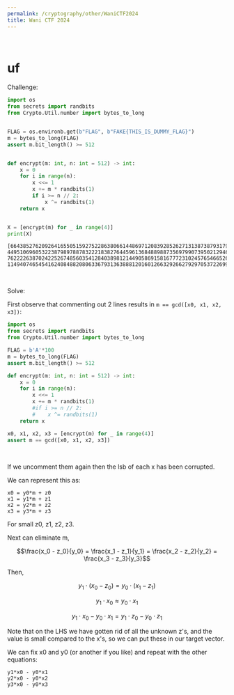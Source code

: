 ```yaml
---
permalink: /cryptography/other/WaniCTF2024
title: Wani CTF 2024
---
```



<br>


# uf

Challenge:

```python
import os
from secrets import randbits
from Crypto.Util.number import bytes_to_long


FLAG = os.environb.get(b"FLAG", b"FAKE{THIS_IS_DUMMY_FLAG}")
m = bytes_to_long(FLAG)
assert m.bit_length() >= 512


def encrypt(m: int, n: int = 512) -> int:
    x = 0
    for i in range(n):
        x <<= 1
        x += m * randbits(1)
        if i >= n // 2:
            x ^= randbits(1)
    return x


X = [encrypt(m) for _ in range(4)]
print(X)
```

```
[6643852762092641655051592752286380661448697120839285262713138738793179330857521051418707355387198243788554658967735136760757552410466512939791351078152197994352930016306075464400264019640466277732596022216246131141036813931972036259910390741311141390889450882074162723823607552591155184799627590418587536982033939537563823, 4495106960532238798978878322218382764459613684889887356979907395021294655849239390809608204284927849117763119933285899077777162943233437728643056322845118660545730870443735090094400144586494098834221418487123653668703665085461676013454922344247818407399456870636622800919629442727075235809213114639237367651539678560390951, 7622226387024225267485603541284038981214490586915816777231024576546652676746968149372915915975325662783469952634025859954515971134032563991925283958708572235632178937041656690377178266198211581176947491463237398083133658483056792368618417698027992083481412961301906342594056438180675328433412539805240307255787971167535638, 1149407465454162408488208063367931363888120160126632926627929705372269921465081968665764846439238807939361247987642326885758277171318666479752274577607727935160689442316433824450832192798328252739495913920016290902086534688608562545166349970831960156036289570935410160077618096614135121287858428753273136461851339553609896]
```

<br>

Solve:

First observe that commenting out 2 lines results in `m == gcd([x0, x1, x2, x3])`:

```python
import os
from secrets import randbits
from Crypto.Util.number import bytes_to_long

FLAG = b'A'*100
m = bytes_to_long(FLAG)
assert m.bit_length() >= 512

def encrypt(m: int, n: int = 512) -> int:
    x = 0
    for i in range(n):
        x <<= 1
        x += m * randbits(1)
        #if i >= n // 2:
        #    x ^= randbits(1)
    return x

x0, x1, x2, x3 = [encrypt(m) for _ in range(4)]
assert m == gcd([x0, x1, x2, x3])
```

<br>

If we uncomment them again then the lsb of each x has been corrupted. 

We can represent this as:

```
x0 = y0*m + z0
x1 = y1*m + z1
x2 = y2*m + z2
x3 = y3*m + z3
```

For small z0, z1, z2, z3.

Next can eliminate m, 

$$\frac{x_0 - z_0}{y_0} = \frac{x_1 - z_1}{y_1} = \frac{x_2 - z_2}{y_2} = \frac{x_3 - z_3}{y_3}$$

Then, 

$$y_1 \cdot (x_0 - z_0) = y_0 \cdot (x_1 - z_1)$$

$$y_1 \cdot x_0 \approx y_0 \cdot x_1$$

$$y_1 \cdot x_0 - y_0 \cdot x_1 = y_1 \cdot z_0 - y_0 \cdot z_1$$

Note that on the LHS we have gotten rid of all the unknown z's, and the value is small compared to the x's, so we can put these in our target vector. 

We can fix x0 and y0 (or another if you like) and repeat with the other equations:

```
y1*x0 - y0*x1 
y2*x0 - y0*x2
y3*x0 - y0*x3
```
